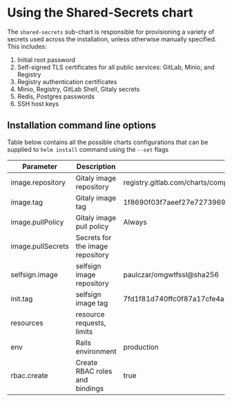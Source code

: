 # Using the Shared-Secrets chart

The `shared-secrets` sub-chart is responsible for provisioning a variety of secrets used across the installation, unless otherwise manually specified. This includes:
1. Initial root password
1. Self-signed TLS certificates for all public services: GitLab, Minio, and Registry
1. Registry authentication certificates
1. Minio, Registry, GitLab Shell, Gitaly secrets
1. Redis, Postgres passwords
1. SSH host keys

## Installation command line options

Table below contains all the possible charts configurations that can be supplied to `helm install` command using the `--set` flags

| Parameter                    | Description                            | Default                                  |
| ---                          | ---                                    | ---                                      |
| image.repository             | Gitaly image repository                | registry.gitlab.com/charts/components/images/kubectl |
| image.tag                    | Gitaly image tag                       | 1f8690f03f7aeef27e727396927ab3cc96ac89e7 |
| image.pullPolicy             | Gitaly image pull policy               | Always                                   |
| image.pullSecrets            | Secrets for the image repository       |                                          |
| selfsign.image               | selfsign image repository              | paulczar/omgwtfssl@sha256                |
| init.tag                     | selfsign image tag                     | 7fd1f81d740ffc0f87a17cfe4a99a26f9796f682b0cc905820e75ccb6414bcf9                                   |
| resources                    | resource requests, limits              |                                          |
| env                          | Rails environment                      | production                               |
| rbac.create                  | Create RBAC roles and bindings         | true                                     |
